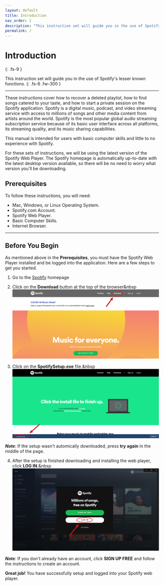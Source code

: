 ```yaml
---
layout: default
title: Introduction
nav_order: 1
description: "This instruction set will guide you in the use of Spotify's lesser known functions."
permalink: /
---
```


# Introduction
{: .fs-9 }

This instruction set will guide you in the use of Spotify's lesser known functions.
{: .fs-6 .fw-300 }

---

These instructions cover how to recover a deleted playlist, how to find songs catered to your taste, and how to start a private session on the Spotify application. Spotify is a digital music, podcast, and video streaming service with access to millions of songs and other media content from artists around the world. Spotify is the most popular global audio streaming subscription service because of its basic user interface across all platforms, its streaming quality, and its music sharing capabilities.

This manual is intended for users with basic computer skills and little to no experience with Spotify.

For these sets of instructions, we will be using the latest version of the Spotify Web Player. The Spotify homepage is automatically up-to-date with the latest desktop version available, so there will be no need to worry what version you'll be downloading. 

## Prerequisites

To follow these instructions, you will need:

* Mac, Windows, or Linux Operating System.
* Spotify.com Account.
* Spotify Web Player.
* Basic Computer Skills.
* Internet Browser.

---

## Before You Begin

As mentioned above in the **Prerequisites**, you must have the Spotify Web Player installed and be logged into the application. Here are a few steps to get you started.

1. Go to the [Spotify](https://www.spotify.com/us/) homepage

2. Click on the **Download** button at the top of the browser&nbsp  ![HomePage](assets/images/Spotify_homepage.png?raw=true)

3. Click on the **SpotifySetup.exe** file.&nbsp  ![DownloadPage](assets/images/Downloaded_page.png?raw=true)

**_Note_**: If the setup wasn't automically downloaded, press **try again** in the middle of the page.

4. After the setup is finished downloading and installing the web player, click **LOG IN**.&nbsp  ![WebPlayerLogIn](assets/images/Spotify_web_player.png?raw=true)

**_Note_**: If you don't already have an account, click **SIGN UP FREE** and follow the instructions to create an account.

**Great job!** You have successfully setup and logged into your Spotify web player.
